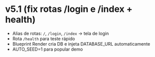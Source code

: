 
# v5.1 (fix rotas /login e /index + health)
- Alias de rotas: `/`, `/login`, `/index` → tela de login
- Rota `/health` para teste rápido
- Blueprint Render cria DB e injeta DATABASE_URL automaticamente
- AUTO_SEED=1 para popular demo
